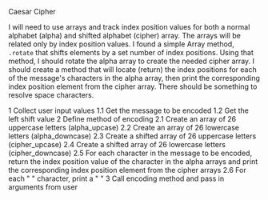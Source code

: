 Caesar Cipher

I will need to use arrays and track index position values for both a normal alphabet (alpha) and shifted alphabet (cipher) array. The arrays will be related only by index position values. I found a simple Array method, `.rotate` that shifts elements by a set number of index positions. Using that method, I should rotate the alpha array to create the needed cipher array. I should create a method that will locate (return) the index positions for each of the message's characters in the alpha array, then print the corresponding index position element from the cipher array. There should be something to resolve space characters.

1 Collect user input values
  1.1 Get the message to be encoded
  1.2 Get the left shift value
2 Define method of encoding
  2.1 Create an array of 26 uppercase letters (alpha_upcase)
  2.2 Create an array of 26 lowercase letters (alpha_downcase)
  2.3 Create a shifted array of 26 uppercase letters (cipher_upcase)
  2.4 Create a shifted array of 26 lowercase letters (cipher_downcase)
  2.5 For each character in the message to be encoded, return the index position value of the character in the alpha arrays and print the corresponding index position element from the cipher arrays
  2.6 For each " " character, print a " "
3 Call encoding method and pass in arguments from user

